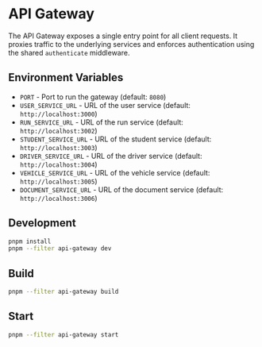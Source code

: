 # API Gateway

The API Gateway exposes a single entry point for all client requests. It proxies
traffic to the underlying services and enforces authentication using the shared
`authenticate` middleware.

## Environment Variables

- `PORT` - Port to run the gateway (default: `8080`)
- `USER_SERVICE_URL` - URL of the user service (default: `http://localhost:3000`)
- `RUN_SERVICE_URL` - URL of the run service (default: `http://localhost:3002`)
- `STUDENT_SERVICE_URL` - URL of the student service (default: `http://localhost:3003`)
- `DRIVER_SERVICE_URL` - URL of the driver service (default: `http://localhost:3004`)
- `VEHICLE_SERVICE_URL` - URL of the vehicle service (default: `http://localhost:3005`)
- `DOCUMENT_SERVICE_URL` - URL of the document service (default: `http://localhost:3006`)

## Development

```bash
pnpm install
pnpm --filter api-gateway dev
```

## Build

```bash
pnpm --filter api-gateway build
```

## Start

```bash
pnpm --filter api-gateway start
```
